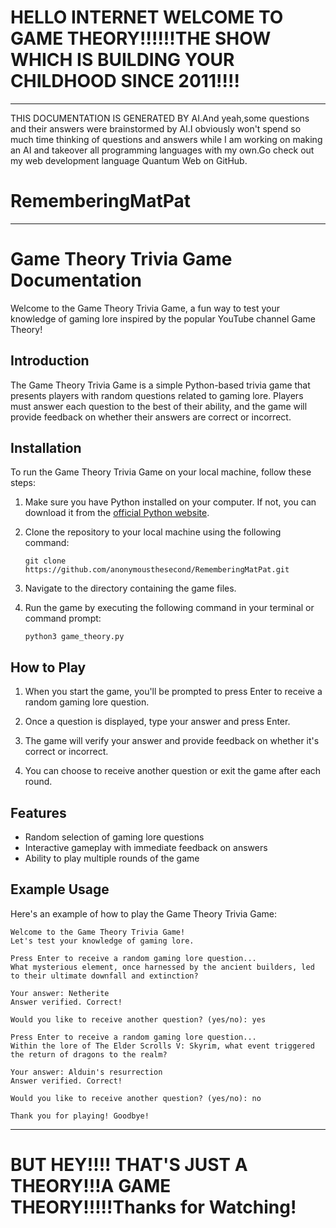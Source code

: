 # HELLO INTERNET WELCOME TO GAME THEORY!!!!!!THE SHOW WHICH IS BUILDING YOUR CHILDHOOD SINCE 2011!!!!
- - -
THIS DOCUMENTATION IS GENERATED BY AI.And yeah,some questions and their answers were brainstormed by AI.I obviously won't spend so much time thinking of questions and answers while I am working on making an AI and takeover all programming languages with my own.Go check out my web development language Quantum Web on GitHub.
  # RememberingMatPat

---

# Game Theory Trivia Game Documentation

Welcome to the Game Theory Trivia Game, a fun way to test your knowledge of gaming lore inspired by the popular YouTube channel Game Theory!

## Introduction

The Game Theory Trivia Game is a simple Python-based trivia game that presents players with random questions related to gaming lore. Players must answer each question to the best of their ability, and the game will provide feedback on whether their answers are correct or incorrect.

## Installation

To run the Game Theory Trivia Game on your local machine, follow these steps:

1. Make sure you have Python installed on your computer. If not, you can download it from the [official Python website](https://www.python.org/).

2. Clone the repository to your local machine using the following command:
   ```
   git clone https://github.com/anonymousthesecond/RememberingMatPat.git
   ```

3. Navigate to the directory containing the game files.

4. Run the game by executing the following command in your terminal or command prompt:
   ```
   python3 game_theory.py
   ```

## How to Play

1. When you start the game, you'll be prompted to press Enter to receive a random gaming lore question.

2. Once a question is displayed, type your answer and press Enter.

3. The game will verify your answer and provide feedback on whether it's correct or incorrect.

4. You can choose to receive another question or exit the game after each round.

## Features

- Random selection of gaming lore questions
- Interactive gameplay with immediate feedback on answers
- Ability to play multiple rounds of the game

## Example Usage

Here's an example of how to play the Game Theory Trivia Game:

```
Welcome to the Game Theory Trivia Game!
Let's test your knowledge of gaming lore.

Press Enter to receive a random gaming lore question...
What mysterious element, once harnessed by the ancient builders, led to their ultimate downfall and extinction?

Your answer: Netherite
Answer verified. Correct!

Would you like to receive another question? (yes/no): yes

Press Enter to receive a random gaming lore question...
Within the lore of The Elder Scrolls V: Skyrim, what event triggered the return of dragons to the realm?

Your answer: Alduin's resurrection
Answer verified. Correct!

Would you like to receive another question? (yes/no): no

Thank you for playing! Goodbye!
```

---

# BUT HEY!!!! THAT'S JUST A THEORY!!!A GAME THEORY!!!!!Thanks for Watching!
